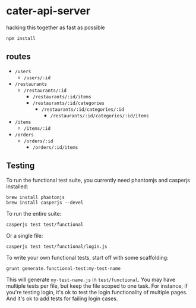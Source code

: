 # cater-api-server

hacking this together as fast as possible

```npm install```

## routes

* `/users`
  + `/users/:id`
* `/restaurants`
  + `/restaurants/:id`
     - `/restaurants/:id/items`
     - `/restaurants/:id/categories`
         * `/restaurants/:id/categories/:id`
              + `/restaurants/:id/categories/:id/items`
* `/items`
  + `/items/:id`
* `/orders`
  + `/orders/:id`
     - `/orders/:id/items`

## Testing

To run the functional test suite, you currently need phantomjs and casperjs installed:

```
brew install phantomjs
brew install casperjs --devel
```

To run the entire suite:

```
casperjs test test/functional
```

Or a single file:

```
casperjs test test/functional/login.js
```

To write your own functional tests, start off with some scaffolding:

```
grunt generate.functional-test:my-test-name
```

This will generate `my-test-name.js` in `test/functional`. You may have multiple tests per file, but keep the file scoped to one task. For instance, if you're testing login, it's ok to test the login functionality of multiple pages. And it's ok to add tests for failing login cases.